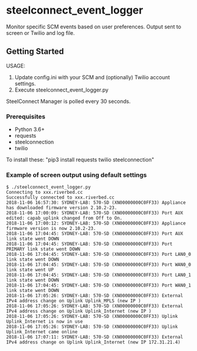 # steelconnect_event_logger
Monitor specific SCM events based on user preferences. Output sent to screen or Twilio and log file.

## Getting Started
USAGE:
1) Update config.ini with your SCM and (optionally) Twilio account settings.
2) Execute steelconnect_event_logger.py

SteelConnect Manager is polled every 30 seconds.

### Prerequisites
- Python 3.6+
- requests
- steelconnection
- twilio

To install these: "pip3 install requests twilio steelconnection"

### Example of screen output using default settings
```
$ ./steelconnect_event_logger.py
Connecting to xxx.riverbed.cc
Successfully connected to xxx.riverbed.cc
2018-11-06 16:57:30: SYDNEY-LAB: 570-SD (XN00000000C0FF33) Appliance has downloaded firmware version 2.10.2-23.
2018-11-06 17:00:09: SYDNEY-LAB: 570-SD (XN00000000C0FF33) Port AUX edited: capab_uplink changed from Off to On.
2018-11-06 17:00:12: SYDNEY-LAB: 570-SD (XN00000000C0FF33) Appliance firmware version is now 2.10.2-23.
2018-11-06 17:04:45: SYDNEY-LAB: 570-SD (XN00000000C0FF33) Port AUX link state went DOWN
2018-11-06 17:04:45: SYDNEY-LAB: 570-SD (XN00000000C0FF33) Port PRIMARY link state went DOWN
2018-11-06 17:04:45: SYDNEY-LAB: 570-SD (XN00000000C0FF33) Port LAN0_0 link state went DOWN
2018-11-06 17:04:45: SYDNEY-LAB: 570-SD (XN00000000C0FF33) Port WAN0_0 link state went UP
2018-11-06 17:04:45: SYDNEY-LAB: 570-SD (XN00000000C0FF33) Port LAN0_1 link state went DOWN
2018-11-06 17:04:45: SYDNEY-LAB: 570-SD (XN00000000C0FF33) Port WAN0_1 link state went DOWN
2018-11-06 17:05:26: SYDNEY-LAB: 570-SD (XN00000000C0FF33) External IPv4 address change on Uplink Uplink_MPLS (new IP )
2018-11-06 17:05:26: SYDNEY-LAB: 570-SD (XN00000000C0FF33) External IPv4 address change on Uplink Uplink_Internet (new IP )
2018-11-06 17:05:26: SYDNEY-LAB: 570-SD (XN00000000C0FF33) Uplink Uplink_Internet is now in use
2018-11-06 17:05:26: SYDNEY-LAB: 570-SD (XN00000000C0FF33) Uplink Uplink_Internet came online
2018-11-06 17:07:11: SYDNEY-LAB: 570-SD (XN00000000C0FF33) External IPv4 address change on Uplink Uplink_Internet (new IP 172.31.21.4)
```